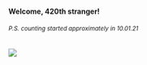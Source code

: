 #### Welcome, 420th stranger!

###### <sup>P.S. counting started approximately in 10.01.21</sup>

<img src="https://kraftwerk28.pp.ua/vcnt.png"></img>
